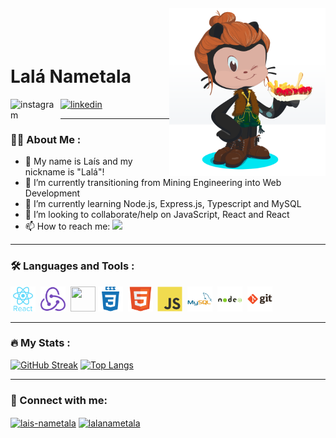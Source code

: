 <img align="right" width="250px" style="margin-top:-20px" src="./Screenshot from 2022-06-21 14-24-25.png">

</br>
</br>

<div dsplay="inline-block">
 
 <h1 align="left">Lalá Nametala</h1>
 <a href="https://www.instagram.com/lalanametala/">
    <img align="left" width="80px" src="https://i.ibb.co/qkGSp1D/instagram.png" alt="instagram" style="vertical-align:top;">
  </a> 
  <a href="https://www.linkedin.com/in/laís-nametala">
    <img width="80px" src="https://i.ibb.co/RyZx12b/linkedin.png" alt="linkedin" style="vertical-align:top;">
  </a>
</div>

---

### :woman_technologist: About Me :

- :raising_hand: My name is Laís and my nickname is "Lalá"!
- 🔭 I’m currently transitioning from Mining Engineering into Web Development
- 🌱 I’m currently learning Node.js, Express.js, Typescript and MySQL
- 👯 I’m looking to collaborate/help on JavaScript, React and React
- 📫 How to reach me: <a href = "mailto:lalanametala@gmail.com"><img src="https://img.shields.io/badge/Gmail-D14836?style=for-the-badge&logo=gmail&logoColor=white" target="_blank"></a>

---

### :hammer_and_wrench: Languages and Tools :

<div>
  <img src="https://github.com/devicons/devicon/blob/master/icons/react/react-original-wordmark.svg" title="React" alt="React" width="40" height="40"/>&nbsp;
  <img src="https://github.com/devicons/devicon/blob/master/icons/redux/redux-original.svg" title="Redux" alt="Redux " width="40" height="40"/>&nbsp;
  <img src="https://cdn.jsdelivr.net/gh/devicons/devicon/icons/linux/linux-original.svg" width="40" height="40"/>
  <img src="https://github.com/devicons/devicon/blob/master/icons/css3/css3-plain-wordmark.svg"  title="CSS3" alt="CSS" width="40" height="40"/>&nbsp;
  <img src="https://github.com/devicons/devicon/blob/master/icons/html5/html5-original.svg" title="HTML5" alt="HTML" width="40" height="40"/>&nbsp;
  <img src="https://github.com/devicons/devicon/blob/master/icons/javascript/javascript-original.svg" title="JavaScript" alt="JavaScript" width="40" height="40"/>&nbsp;
  <img src="https://github.com/devicons/devicon/blob/master/icons/mysql/mysql-original-wordmark.svg" title="MySQL"  alt="MySQL" width="40" height="40"/>&nbsp;
  <img src="https://github.com/devicons/devicon/blob/master/icons/nodejs/nodejs-original-wordmark.svg" title="NodeJS" alt="NodeJS" width="40" height="40"/>&nbsp;
  <img src="https://github.com/devicons/devicon/blob/master/icons/git/git-original-wordmark.svg" title="Git" **alt="Git" width="40" height="40"/>
</div>

---

### :fire: My Stats :

[![GitHub Streak](http://github-readme-streak-stats.herokuapp.com?user=lalanametala&theme=dark&background=000000)](https://git.io/streak-stats)
[![Top Langs](https://github-readme-stats.vercel.app/api/top-langs/?username=lalanametala&layout=compact&theme=vision-friendly-dark)](https://github.com/anuraghazra/github-readme-stats)

---

### :busts_in_silhouette: Connect with me:
<p align="left">
<a href="https://linkedin.com/in/laís-nametala" target="blank"><img align="center" src="https://raw.githubusercontent.com/rahuldkjain/github-profile-readme-generator/master/src/images/icons/Social/linked-in-alt.svg" alt="lais-nametala" height="30" width="40" /></a>
<a href="https://instagram.com/lalanametala" target="blank"><img align="center" src="https://raw.githubusercontent.com/rahuldkjain/github-profile-readme-generator/master/src/images/icons/Social/instagram.svg" alt="lalanametala" height="30" width="40" /></a>
</p>
